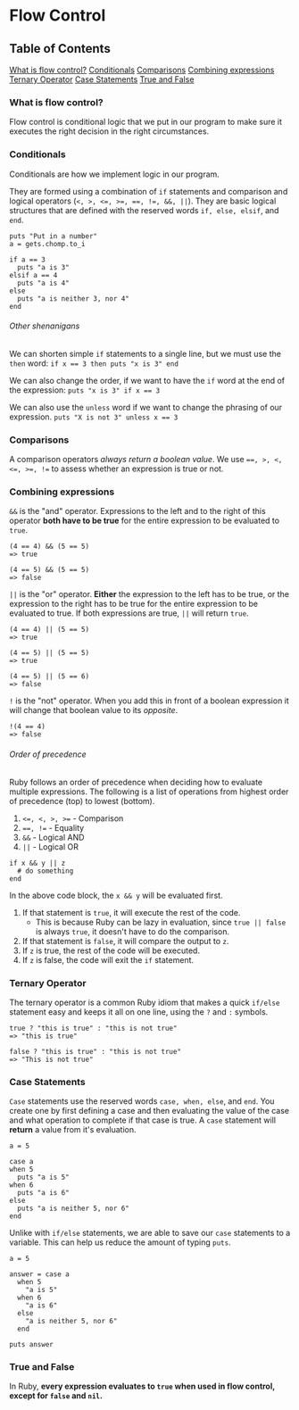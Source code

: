 # Flow Control

## Table of Contents
[What is flow control?](#what-is-flow-control)
[Conditionals](#conditionals)
[Comparisons](#comparisons)
[Combining expressions](#combining-expressions)
[Ternary Operator](#ternary-operator)
[Case Statements](#case-statements)
[True and False](#true-and-false)

### What is flow control?
Flow control is conditional logic that we put in our program to make sure it executes the right decision in the right circumstances. 

### Conditionals
Conditionals are how we implement logic in our program. 

They are formed using a combination of `if` statements and comparison and logical operators (`<, >, <=, >=, ==, !=, &&, ||`). They are basic logical structures that are defined with the reserved words `if, else, elsif`, and `end`. 
```
puts "Put in a number"
a = gets.chomp.to_i

if a == 3
  puts "a is 3"
elsif a == 4
  puts "a is 4"
else
  puts "a is neither 3, nor 4"
end
```

###### Other shenanigans
We can shorten simple `if` statements to a single line, but we must use the `then` word:
`if x == 3 then puts "x is 3" end`

We can also change the order, if we want to have the `if` word at the end of the expression:
`puts "x is 3" if x == 3`

We can also use the `unless` word if we want to change the phrasing of our expression. 
`puts "X is not 3" unless x == 3`

### Comparisons
A comparison operators _always return a boolean value_. We use `==, >, <, <=, >=, !=` to assess whether an expression is true or not. 

### Combining expressions
`&&` is the "and" operator. Expressions to the left and to the right of this operator __both have to be true__ for the entire expression to be evaluated to `true`.
```
(4 == 4) && (5 == 5)
=> true

(4 == 5) && (5 == 5)
=> false
```

`||` is the "or" operator. __Either__ the expression to the left has to be true, or the expression to the right has to be true for the entire expression to be evaluated to true. If both expressions are true, `||` will return `true`.
```
(4 == 4) || (5 == 5)
=> true

(4 == 5) || (5 == 5)
=> true

(4 == 5) || (5 == 6)
=> false
```

`!` is the "not" operator. When you add this in front of a boolean expression it will change that boolean value to its *opposite*.
```
!(4 == 4)
=> false
```
###### Order of precedence
Ruby follows an order of precedence when deciding how to evaluate multiple expressions. The following is a list of operations from highest order of precedence (top) to lowest (bottom).

1. `<=, <, >, >=` - Comparison
2. `==, !=` - Equality
3. `&&` - Logical AND
4. `||` - Logical OR
```
if x && y || z
  # do something
end
```
In the above code block, the `x && y` will be evaluated first. 
1. If that statement is `true`, it will execute the rest of the code. 
    - This is because Ruby can be lazy in evaluation, since `true || false` is always `true`, it doesn't have to do the comparison.
2. If that statement is `false`, it will compare the output to `z`.
3. If `z` is true, the rest of the code will be executed.
4. If `z` is false, the code will exit the `if` statement.

### Ternary Operator
The ternary operator is a common Ruby idiom that makes a quick `if/else` statement easy and keeps it all on one line, using the `?` and `:` symbols.
```
true ? "this is true" : "this is not true"
=> "this is true"

false ? "this is true" : "this is not true"
=> "This is not true"
```

### Case Statements
`Case` statements use the reserved words `case, when, else`, and `end`. You create one by first defining a case and then evaluating the value of the case and what operation to complete if that case is true. A `case` statement will __return__ a value from it's evaluation. 
```
a = 5

case a
when 5
  puts "a is 5"
when 6
  puts "a is 6"
else
  puts "a is neither 5, nor 6"
end
```
Unlike with `if/else` statements, we are able to save our `case` statements to a variable. This can help us reduce the amount of typing `puts`. 
```
a = 5

answer = case a
  when 5
    "a is 5"
  when 6
    "a is 6"
  else
    "a is neither 5, nor 6"
  end

puts answer
```

### True and False
In Ruby, __every expression evaluates to `true` when used in flow control, except for `false` and `nil`.__